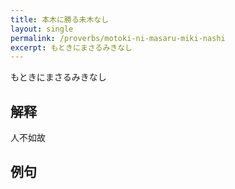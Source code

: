 ```yaml
---
title: 本木に勝る未木なし
layout: single
permalink: /proverbs/motoki-ni-masaru-miki-nashi
excerpt: もときにまさるみきなし
---
```


もときにまさるみきなし

## 解释

人不如故

## 例句

